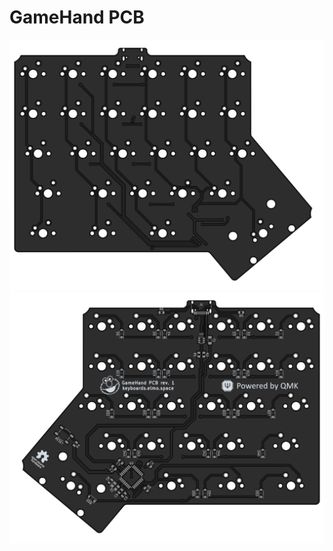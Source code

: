 # GameHand PCB

<img src="front.png" alt="pcb_front" width="800"/>
<img src="back.png" alt="pcb_back" width="800"/>
